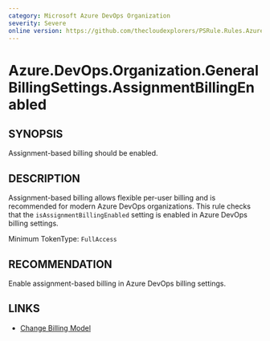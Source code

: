 ```yaml
---
category: Microsoft Azure DevOps Organization
severity: Severe
online version: https://github.com/thecloudexplorers/PSRule.Rules.AzureDevOps/tree/main/src/PSRule.Rules.AzureDevOps/en/Azure.DevOps.Organization.GeneralBillingSettings.AssignmentBillingEnabled.md
---
```


# Azure.DevOps.Organization.GeneralBillingSettings.AssignmentBillingEnabled

## SYNOPSIS

Assignment-based billing should be enabled.

## DESCRIPTION

Assignment-based billing allows flexible per-user billing and is recommended for modern Azure DevOps organizations. This rule checks that the `isAssignmentBillingEnabled` setting is enabled in Azure DevOps billing settings.

Minimum TokenType: `FullAccess`

## RECOMMENDATION

Enable assignment-based billing in Azure DevOps billing settings.

## LINKS

- [Change Billing Model](https://learn.microsoft.com/en-us/azure/devops/organizations/billing/change-billing-model)

